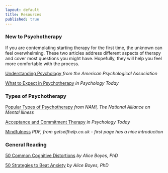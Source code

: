 ```yaml
---
layout: default
title: Resources
published: true
---
```


### New to Psychotherapy

If you are contemplating starting therapy for the first time, the unknown can feel overwhelming.  These two articles address different aspects of therapy and cover most questions you might have.  Hopefully, they will help you feel more comfortable with the process.

[Understanding Psychology](http://www.apa.org/helpcenter/understanding-psychotherapy.aspx) *from the American Psychological Association*

[What to Expect in Psychotherapy](https://www.psychologytoday.com/blog/two-takes-depression/201301/what-expect-in-psychotherapy) *in Psychology Today*


### Types of Psychotherapy

[Popular Types of Psychotherapy](https://www.nami.org/Learn-More/Treatment/Psychotherapy) *from NAMI, The National Alliance on Mental Illness*

[Acceptance and Commitment Therapy](https://www.psychologytoday.com/blog/two-takes-depression/201102/acceptance-and-commitment-therapy) *in Psychology Today*

[Mindfulness](http://www.getselfhelp.co.uk/docs/Mindfulness.pdf) *PDF, from getselfhelp.co.uk - first page has a nice introduction*

### General Reading

[50 Common Cognitive Distortions](https://www.psychologytoday.com/blog/in-practice/201301/50-common-cognitive-distortions) *by Alice Boyes, PhD*

[50 Strategies to Beat Anxiety](https://www.psychologytoday.com/blog/in-practice/201503/50-strategies-beat-anxiety) *by Alice Boyes, PhD*